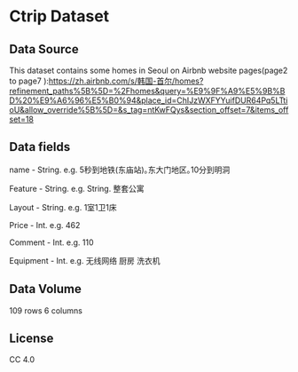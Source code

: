 # Ctrip Dataset

## Data Source
This dataset contains some homes in Seoul on Airbnb website pages(page2 to page7 ):https://zh.airbnb.com/s/韩国-首尔/homes?refinement_paths%5B%5D=%2Fhomes&query=%E9%9F%A9%E5%9B%BD%20%E9%A6%96%E5%B0%94&place_id=ChIJzWXFYYuifDUR64Pq5LTtioU&allow_override%5B%5D=&s_tag=ntKwFQys&section_offset=7&items_offset=18

## Data fields
name - String. e.g. 5秒到地铁(东庙站)｡东大门地区｡10分到明洞

Feature - String. e.g. String. 整套公寓

Layout - String. e.g. 1室1卫1床

Price - Int. e.g. 462

Comment - Int. e.g. 110

Equipment - Int. e.g. 无线网络 厨房 洗衣机 

## Data Volume
109 rows 6 columns

## License
CC 4.0
